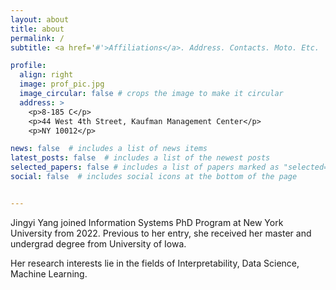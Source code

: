 ```yaml
---
layout: about
title: about
permalink: /
subtitle: <a href='#'>Affiliations</a>. Address. Contacts. Moto. Etc.

profile:
  align: right
  image: prof_pic.jpg
  image_circular: false # crops the image to make it circular
  address: >
    <p>8-185 C</p>
    <p>44 West 4th Street, Kaufman Management Center</p>
    <p>NY 10012</p>

news: false  # includes a list of news items
latest_posts: false  # includes a list of the newest posts
selected_papers: false # includes a list of papers marked as "selected={true}"
social: false  # includes social icons at the bottom of the page


---
```

Jingyi Yang joined Information Systems PhD Program at New York University from 2022. Previous to her entry, she received her master and undergrad degree from University of Iowa.

Her research interests lie in the fields of Interpretability, Data Science, Machine Learning.
